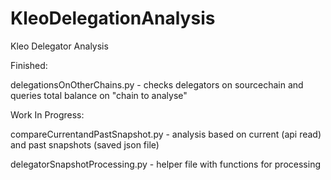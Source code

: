 # KleoDelegationAnalysis
Kleo Delegator Analysis

Finished: 

delegationsOnOtherChains.py - checks delegators on sourcechain and queries total balance on "chain to analyse"

Work In Progress: 

compareCurrentandPastSnapshot.py - analysis based on current (api read) and past snapshots (saved json file)

delegatorSnapshotProcessing.py - helper file with functions for processing 



